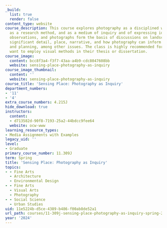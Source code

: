 ```yaml
---
_build:
  list: true
  render: false
content_type: website
course_description: This course explores photography as a disciplined way of seeing,
  as a research method, and as a medium of inquiry and of expressing ideas. Readings,
  observations, and photographs form the basis of discussions on landscape, light,
  significant detail, place, narrative, and how photography can inform research, design,
  and planning, among other issues. The class is highly recommended for students who
  want to employ visual methods in their thesis or dissertation.
course_image:
  content: bcc8f3a4-f3f7-43aa-a4b9-cdc8047608bb
  website: sensing-place-photography-as-inquiry
course_image_thumbnail:
  content: ''
  website: sensing-place-photography-as-inquiry
course_title: 'Sensing Place: Photography as Inquiry'
department_numbers:
- '11'
- '4'
extra_course_numbers: 4.215J
hide_download: true
instructors:
  content:
  - d713582d-90f8-7193-25a2-44bdcc9fee64
  website: ocw-www
learning_resource_types:
- Media Assignments with Examples
legacy_uid: ''
level:
- Graduate
primary_course_number: 11.309J
term: Spring
title: 'Sensing Place: Photography as Inquiry'
topics:
- - Fine Arts
  - Architecture
  - Environmental Design
- - Fine Arts
  - Visual Arts
  - Photography
- - Social Science
  - Urban Studies
uid: 11e5224b-d5ce-4389-b486-f00ab8de52a1
url_path: courses/11-309j-sensing-place-photography-as-inquiry-spring-2024
year: '2024'
---
```

